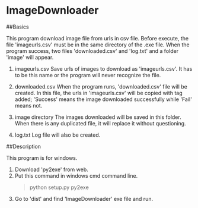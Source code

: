 # ImageDownloader


##Basics

This program download image file from urls in csv file.
Before execute, the file 'imageurls.csv' must be in the same directory of the .exe file.
When the program success, two files 'downloaded.csv' and 'log.txt' and a folder 'image' will appear.

1.	imageurls.csv
  Save urls of images to download as 'imageurls.csv'.
  It has to be this name or the program will never recognize the file.
  
2.	downloaded.csv
  When the program runs, 'downloaded.csv' file will be created.
  In this file, the urls in 'imageurls.csv' will be copied with tag added; 'Success' means the image downloaded successfully while 'Fail' means not.
  
3.	image directory
  The images downloaded will be saved in this folder.
  When there is any duplicated file, it will replace it without questioning.

4.	log.txt
  Log file will also be created.


##Description

This program is for windows.
1. Download 'py2exe' from web.
2. Put this command in windows cmd command line.
    > python setup.py py2exe
3. Go to 'dist' and find 'ImageDownloader' exe file and run.
